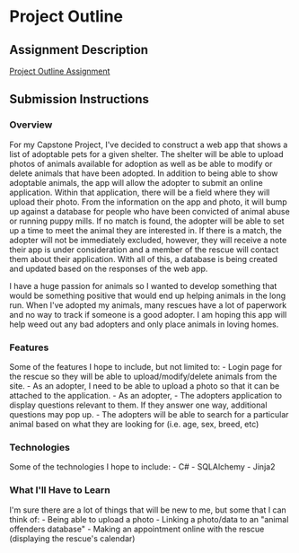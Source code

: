 # Project Outline

## Assignment Description
[Project Outline Assignment](https://education.launchcode.org/liftoff/assignments/project-outline/)

## Submission Instructions

### Overview
For my Capstone Project, I've decided to construct a web app that shows a list of adoptable pets for a given shelter.  The shelter
will be able to upload photos of animals available for adoption as well as be able to modify or delete animals that have been
adopted.  In addition to being able to show adoptable animals, the app will allow the adopter to submit an online application.
Within that application, there will be a field where they will upload their photo.  From the information on the app and photo, it 
will bump up against a database for people who have been convicted of animal abuse or running puppy mills.  If no match is found,
the adopter will be able to set up a time to meet the animal they are interested in.  If there is a match, the adopter will not 
be immediately excluded, however, they will receive a note their app is under consideration and a member of the rescue will contact
them about their application.  With all of this, a database is being created and updated based on the responses of the web app.

I have a huge passion for animals so I wanted to develop something that would be something positive that would end up helping animals
in the long run.  When I've adopted my animals, many rescues have a lot of paperwork and no way to track if someone is a good 
adopter.  I am hoping this app will help weed out any bad adopters and only place animals in loving homes.

### Features
Some of the features I hope to include, but not limited to:
     - Login page for the rescue so they will be able to upload/modify/delete animals from the site.
	 - As an adopter, I need to be able to upload a photo so that it can be attached to the application.
	 - As an adopter, 
	 - The adopters application to display questions relevant to them.  If they answer one way, additional questions may pop up.
	 - The adopters will be able to search for a particular animal based on what they are looking for (i.e. age, sex, breed, etc)

### Technologies
Some of the technologies I hope to include:
     - C#
	 - SQLAlchemy
	 - Jinja2

### What I'll Have to Learn
I'm sure there are a lot of things that will be new to me, but some that I can think of:
     - Being able to upload a photo
	 - Linking a photo/data to an "animal offenders database"
	 - Making an appointment online with the rescue (displaying the rescue's calendar)